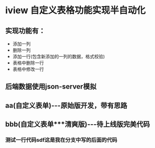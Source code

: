 # iview 自定义表格功能实现半自动化

##  实现功能有：
-  添加一列
-  删除一列
-  添加一行(包含新添加的一列的数据，格式校验)
-  表格中删除一行
-  表格中修改一行

##  后端数据使用json-server模拟


##   aa(自定义表单)---原始版开发，带有思路

##   bbb(自定义表单***清爽版)---待上线版完美代码


### 测试一行代码sdf这是我在分支中写的后面的代码
